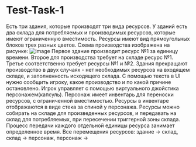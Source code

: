 # Test-Task-1
  Есть три здания, которые производят три вида ресурсов. У зданий есть два склада для потребляемых и производимых ресурсов, которые имеют ограниченную вместимость. Ресурсы имеют вид прямоугольных блоков трех разных цветов. Схема производства изображена на рисунке:  ![image](https://user-images.githubusercontent.com/106236167/214938614-be9cba2d-1bff-45b0-ab83-0b58ef6459d5.png)
  Первое здание производит ресурс №1 за единицу времени.
  Второе для производства требует на складе ресурс №1.
  Третье соответственно требует ресурсы №1 и №2.
Здания прекращают производство  в двух случаях - нет необходимых ресурсов на входящем складе, и заполненность исходящего склада. С помощью текста в UI нужно сообщить игроку, какое производство и по какой причине остановлено.
	Игрок управляет с помощью виртуального джойстика персонажем(капсуль). Персонаж имеет инвентарь для переноски ресурсов, с ограниченной вместимостью. Ресурсы в инвентаре отображаются в виде стека за спиной у персонажа. Ресурсы можно собирать на складе для произведенных ресурсов, и передавать на склад для потребляемых, при пересечении триггерной зоны склада. Процесс передачи каждого отдельной единицы ресурса занимает определенное время.
	Все перемещения ресурсов: здание -> склад, склад -> персонаж, персонаж -> 
